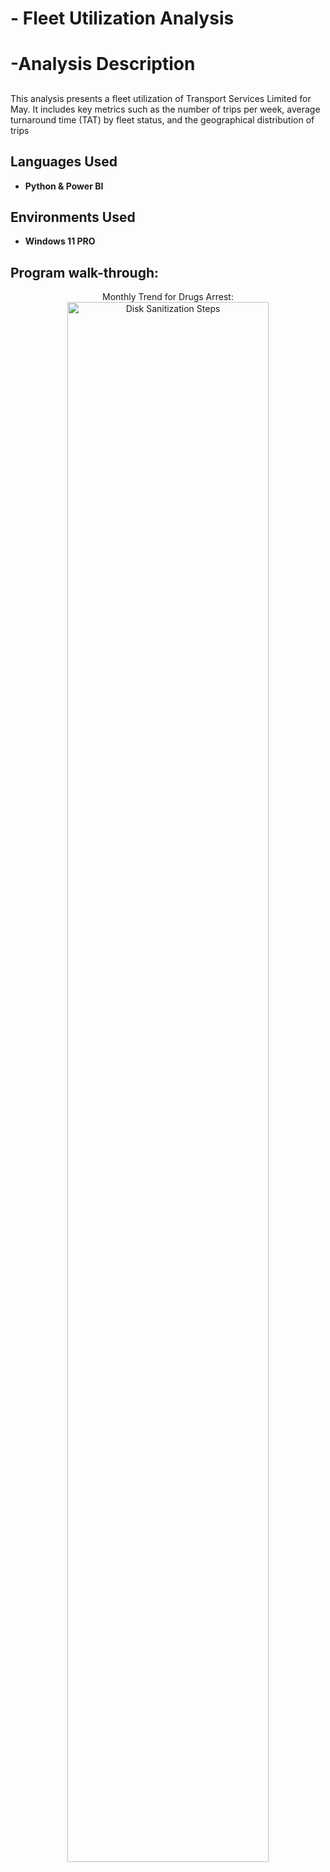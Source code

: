 <h1>- Fleet Utilization Analysis</h1>

<h1>-Analysis Description
<h2></h2>
This analysis presents a fleet utilization of Transport Services Limited for May. It includes key metrics such as the number of trips per week, average turnaround time (TAT) by fleet status, and the geographical distribution of trips<br />


<h2>Languages Used</h2>

- <b>Python & Power BI</b> 


<h2>Environments Used </h2>

- <b>Windows 11 PRO</b> 

<h2>Program walk-through:</h2>

<p align="center">
Monthly Trend for Drugs Arrest: <br/>
<img src="" height="80%" width="80%" alt="Disk Sanitization Steps"/>
<br />
